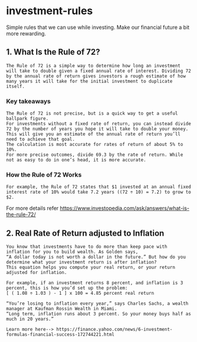 # investment-rules
Simple rules that we can use while investing. Make our financial future a bit more rewarding.


## 1. What Is the Rule of 72?
    The Rule of 72 is a simple way to determine how long an investment will take to double given a fixed annual rate of interest. Dividing 72 by the annual rate of return gives investors a rough estimate of how many years it will take for the initial investment to duplicate itself.

### Key takeaways
    The Rule of 72 is not precise, but is a quick way to get a useful ballpark figure.
    For investments without a fixed rate of return, you can instead divide 72 by the number of years you hope it will take to double your money. This will give you an estimate of the annual rate of return you’ll need to achieve that goal.
    The calculation is most accurate for rates of return of about 5% to 10%.
    For more precise outcomes, divide 69.3 by the rate of return. While not as easy to do in one’s head, it is more accurate.

### How the Rule of 72 Works
    For example, the Rule of 72 states that $1 invested at an annual fixed interest rate of 10% would take 7.2 years ((72 ÷ 10) = 7.2) to grow to $2.

For more details refer https://www.investopedia.com/ask/answers/what-is-the-rule-72/

## 2. Real Rate of Return adjusted to Inflation
    You know that investments have to do more than keep pace with inflation for you to build wealth. As Golden says,
    “A dollar today is not worth a dollar in the future.” But how do you determine what your investment return is after inflation?
    This equation helps you compute your real return, or your return adjusted for inflation.

    For example, if an investment returns 8 percent, and inflation is 3 percent, this is how you’d set up the problem:
    [ ( 1.08 ÷ 1.03 ) - 1 ] x 100 = 4.85 percent real return
   
    “You’re losing to inflation every year,” says Charles Sachs, a wealth manager at Kaufman Rossin Wealth in Miami.
    “Long term, inflation runs about 3 percent. So your money buys half as much in 20 years.”

    Learn more here--> https://finance.yahoo.com/news/6-investment-formulas-financial-success-172744221.html
